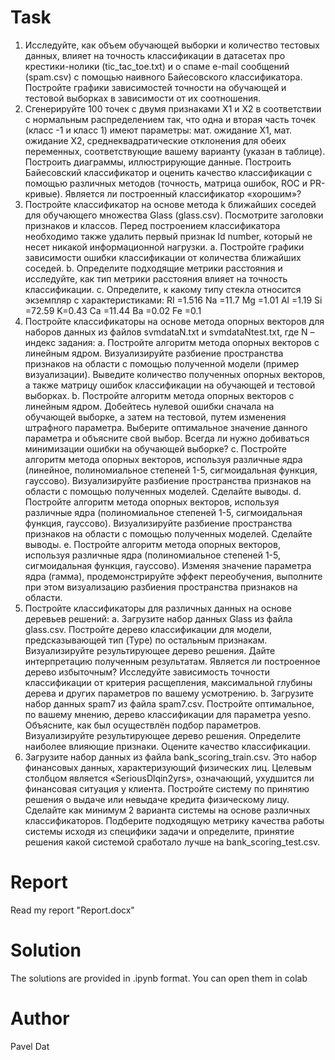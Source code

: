 # Task
1.	Исследуйте, как объем обучающей выборки и количество тестовых данных, влияет на точность классификации в датасетах про крестики-нолики (tic_tac_toe.txt) и о спаме e-mail сообщений (spam.csv) с помощью наивного Байесовского классификатора.  Постройте графики зависимостей точности на обучающей и тестовой выборках в зависимости от их соотношения.
2.	Сгенерируйте 100 точек с двумя признаками X1 и X2 в соответствии с нормальным распределением так, что одна и вторая часть точек (класс -1 и класс 1) имеют параметры: мат. ожидание X1, мат. ожидание X2, среднеквадратические отклонения для обеих переменных, соответствующие вашему варианту (указан в таблице). Построить диаграммы, иллюстрирующие данные. Построить Байесовский классификатор и оценить качество классификации с помощью различных методов (точность, матрица ошибок, ROС и PR-кривые). Является ли построенный классификатор «хорошим»?
3.	Постройте классификатор на основе метода k ближайших соседей для обучающего множества Glass (glass.csv). Посмотрите заголовки признаков и классов. Перед построением классификатора необходимо также удалить первый признак Id number, который не несет никакой информационной нагрузки. 
	a.	Постройте графики зависимости ошибки классификации от количества ближайших соседей.
	b.	Определите подходящие метрики расстояния и исследуйте, как тип метрики расстояния влияет на точность классификации.
c.	Определите, к какому типу стекла относится экземпляр с характеристиками:
RI =1.516 Na =11.7 Mg =1.01 Al =1.19 Si =72.59 K=0.43 Ca =11.44 Ba =0.02 Fe =0.1
4.	Постройте классификаторы на основе метода опорных векторов для наборов данных из файлов svmdataN.txt и svmdataNtest.txt, где N –  индекс задания:
	a.	Постройте алгоритм метода опорных векторов с линейным ядром. Визуализируйте разбиение пространства признаков на области с помощью полученной модели (пример визуализации). Выведите количество полученных опорных векторов, а также матрицу ошибок классификации на обучающей и тестовой выборках.
	b.	Постройте алгоритм метода опорных векторов с линейным ядром. Добейтесь нулевой ошибки сначала на обучающей выборке, а затем на тестовой, путем изменения штрафного параметра. Выберите оптимальное значение данного параметра и объясните свой выбор. Всегда ли нужно добиваться минимизации ошибки на обучающей выборке?
	c.	Постройте алгоритм метода опорных векторов, используя различные ядра (линейное, полиномиальное степеней 1-5, сигмоидальная функция, гауссово). Визуализируйте разбиение пространства признаков на области с помощью полученных моделей. Сделайте выводы.
	d.	Постройте алгоритм метода опорных векторов, используя различные ядра (полиномиальное степеней 1-5, сигмоидальная функция, гауссово). Визуализируйте разбиение пространства признаков на области с помощью полученных моделей. Сделайте выводы.
	e.	Постройте алгоритм метода опорных векторов, используя различные ядра (полиномиальное степеней 1-5, сигмоидальная функция, гауссово). Изменяя значение параметра ядра (гамма), продемонстрируйте эффект переобучения, выполните при этом визуализацию разбиения пространства признаков на области.
5.	Постройте классификаторы для различных данных на основе деревьев решений:
	a.	Загрузите набор данных Glass из файла glass.csv.
	Постройте дерево классификации для модели, предсказывающей тип (Type) по остальным признакам. Визуализируйте результирующее дерево решения. Дайте интерпретацию полученным результатам. Является ли построенное дерево избыточным? Исследуйте зависимость точности классификации от критерия расщепления, максимальной глубины дерева и других параметров по вашему усмотрению.
	b.	Загрузите набор данных spam7 из файла spam7.csv. Постройте оптимальное, по вашему мнению, дерево классификации для параметра yesno. Объясните, как был осуществлён подбор параметров. Визуализируйте результирующее дерево решения. Определите наиболее влияющие признаки. Оцените качество классификации.
6.	Загрузите набор данных из файла bank_scoring_train.csv. Это набор финансовых данных, характеризующий физических лиц. Целевым столбцом является «SeriousDlqin2yrs», означающий, ухудшится ли финансовая ситуация у клиента. Постройте систему по принятию решения о выдаче или невыдаче кредита физическому лицу. Сделайте как минимум 2 варианта системы на основе различных классификаторов. Подберите подходящую метрику качества работы системы исходя из специфики задачи и определите, принятие решения какой системой сработало лучше на bank_scoring_test.csv.

# Report
Read my report "Report.docx"

# Solution 
The solutions are provided in .ipynb format. You can open them in colab

# Author
Pavel Dat
